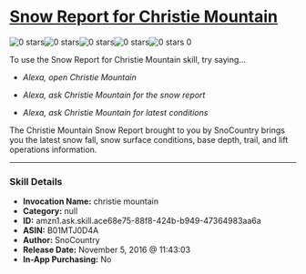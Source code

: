 # [Snow Report for Christie Mountain](http://alexa.amazon.com/#skills/amzn1.ask.skill.ace68e75-88f8-424b-b949-47364983aa6a)
![0 stars](../../images/ic_star_border_black_18dp_1x.png)![0 stars](../../images/ic_star_border_black_18dp_1x.png)![0 stars](../../images/ic_star_border_black_18dp_1x.png)![0 stars](../../images/ic_star_border_black_18dp_1x.png)![0 stars](../../images/ic_star_border_black_18dp_1x.png) 0

To use the Snow Report for Christie Mountain skill, try saying...

* *Alexa, open Christie Mountain*

* *Alexa, ask Christie Mountain for the snow report*

* *Alexa, ask Christie Mountain for latest conditions*

The Christie Mountain Snow Report brought to you by SnoCountry brings you the latest snow fall, snow surface conditions,  base depth, trail, and lift operations information.

***

### Skill Details

* **Invocation Name:** christie mountain
* **Category:** null
* **ID:** amzn1.ask.skill.ace68e75-88f8-424b-b949-47364983aa6a
* **ASIN:** B01MTJ0D4A
* **Author:** SnoCountry
* **Release Date:** November 5, 2016 @ 11:43:03
* **In-App Purchasing:** No
